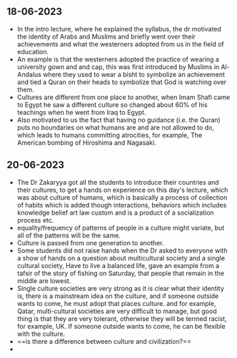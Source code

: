 ## 18-06-2023
- In the intro lecture, where he explained the syllabus, the dr motivated the identity of Arabs and Muslims and briefly went over their achievements and what the westerners adopted from us in the field of education.
- An example is that the westerners adopted the practice of wearing a university gown and and cap, this was first introduced by Muslims in Al-Andalus where they used to wear a bisht to symbolize an achievement and tied a Quran on their heads to symbolize that God is watching over them.
- Cultures are different from one place to another, when Imam Shafi came to Egypt he saw a different culture so changed about 60% of his teachings when he went from Iraq to Egypt.
- Also motivated to us the fact that having no guidance (i.e. the Quran) puts no boundaries on what humans are and are not allowed to do, which leads to humans committing atrocities, for example, The American bombing of Hiroshima and Nagasaki. 
## 20-06-2023
- The Dr Zakaryya got all the students to introduce their countries and their cultures, to get a hands on experience on this day's lecture, which was about culture of humans, which is basically a process of collection of habits which is added though interactions, behaviors which includes knowledge belief art law custom and is a product of a socialization process etc.
- equality/frequency of patterns of people in a culture might variate, but all of the patterns will be the same.
- Culture is passed from one generation to another.
- Some students did not raise hands when the Dr asked to everyone with a show of hands on a question about multicultural society and a single cultural society, Have to live a balanced life, gave an example from a tafsir of the story of fishing on Saturday, that people that remain in the middle are lowest.
- Single culture societies are very strong as it is clear what their identity is, there is a mainstream idea on the culture, and if someone outside wants to come, he must adopt that places culture. and for example, Qatar, multi-cultural societies are very difficult to manage, but good thing is that they are very tolerant, otherwise they will be termed racist, for example, UK. If someone outside wants to come, he can be flexible with the culture.
- ==is there a difference between culture and civilization?==
- 